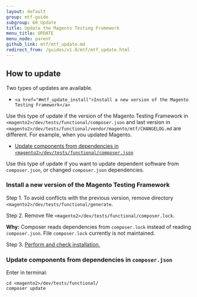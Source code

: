 ```yaml
---
layout: default
group: mtf-guide
subgroup: 60_Update
title: Update the Magento Testing Framework
menu_title: UPDATE
menu_node: parent
github_link: mtf/mtf_update.md
redirect_from: /guides/v1.0/mtf/mtf_update.html
---
```

<h2 id="mtf_update">How to update</h2>

Two types of updates are available.

-     <a href="#mtf_update_install">Install a new version of the Magento Testing Framework</a>

<div class="bs-callout bs-callout-info" id="info">
<p>Use this type of update if the version of the Magento Testing Framework in <code>&lt;magento2&gt;/dev/tests/functional/composer.json</code> and last version in <code>&lt;magento2&gt;/dev/tests/functional/vendor/magento/mtf/CHANGELOG.md</code> are different. For example, when you updated Magento.</p>
</div>

-    <a href="#mtf_update_depend">Update components from dependencies in <code>&lt;magento2&gt;/dev/tests/functional/composer.json</code></a>

<div class="bs-callout bs-callout-info" id="info">
<p>Use this type of update if you want to update dependent software from <code>composer.json</code>, or changed <code>composer.json</code> dependencies.</p>
</div>


<h3 id="mtf_update_install">Install a new version of the Magento Testing Framework</h3>

Step 1.    To avoid conflicts with the previous version, remove directory `<magento2>/dev/tests/functional/generate`.


Step 2.    Remove file `<magento2>/dev/tests/functional/composer.lock`.

<div class="bs-callout bs-callout-info" id="info">
  <p><b>Why:</b> Composer reads dependencies from <code>composer.lock</code> instead of reading <code>composer.json</code>. File <code>composer.lock</code> currently is not maintained.</p>
</div>

Step 3.    <a href="{{ site.gdeurl21 }}mtf/mtf_installation.html#mtf_install_perform">Perform and check installation.</a>

<h3 id="mtf_update_depend">Update components from dependencies in <code>composer.json</code></h3>

Enter in terminal:

    cd <magento2>/dev/tests/functional/
    composer update
